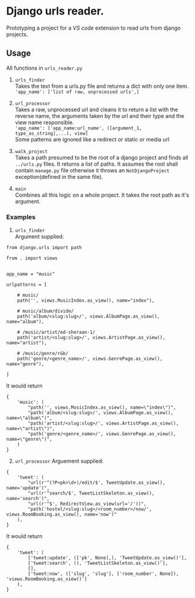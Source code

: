 # Django urls reader.

Prototyping a project for a _VS code_ extension to read urls from django projects.

## Usage
All functions in `urls_reader.py`
1. `urls_finder`  
Takes the text from a urls.py file and returns a dict with only one item.  
`'app_name': ['list of raw, unprocessed urls',]`

2. `url_processor`  
Takes a raw, unprocessed url and cleans it to return a list with the reverse name, 
the arguments taken by the url and their type and the view name responsible.  
`'app_name': ['app_name:url_name', ([argument_1, type_as_string],...), view]`  
Some patterns are ignored like a redirect or static or media url

3. `walk_project`  
Takes a path presumed to be the root of a django project and finds all `../urls.py` files. 
It returns a list of paths. It assumes the root shall contain `manage.py` file otherwise it throws 
an `NotDjangoProject` exception(defined in the same file). 

4. `main`  
Combines all this logic on a whole project. It takes the root path as it's argument.

### Examples
1. `urls_finder`  
Argument supplied:
```text
from django.urls import path

from . import views


app_name = "music"

urlpatterns = [

    # music/
    path('', views.MusicIndex.as_view(), name="index"),

    # music/album/divide/
    path('album/<slug:slug>/', views.AlbumPage.as_view(), name="album"),

    # /music/artist/ed-sheraan-1/
    path('artist/<slug:slug>/', views.ArtistPage.as_view(), name="artist"),

    # /music/genre/r&b/
    path('genre/<genre_name>/', views.GenrePage.as_view(), name="genre"),

]
``` 

It would return

```text
{
    'music': (
        "path('', views.MusicIndex.as_view(), name=\"index\")",
        "path('album/<slug:slug>/', views.AlbumPage.as_view(), name=\"album\")",
        "path('artist/<slug:slug>/', views.ArtistPage.as_view(), name=\"artist\")",
        "path('genre/<genre_name>/', views.GenrePage.as_view(), name=\"genre\")",
    )
}
```

2. `url_processor`
Arguement supplied: 
```text
{
    'tweet': (
        "url(r'^(?P<pk>\d+)/edit/$', TweetUpdate.as_view(), name='update')",
        "url(r'^search/$', TweetListSkeleton.as_view(), name='search')",
        "url(r'^$', RedirectView.as_view(url='/'))",
        "path('hostel/<slug:slug>/<room_number>/now/', views.RoomBooking.as_view(), name='now')"
    ),
}
```

It would return
```text
{
    'tweet': (
        ['tweet:update', (['pk', None],), 'TweetUpdate.as_view()'],
        ['tweet:search', (), 'TweetListSkeleton.as_view()'],
        [],
        ['tweet:now', (['slug', 'slug'], ['room_number', None]), 'views.RoomBooking.as_view()']
    ),
}
```